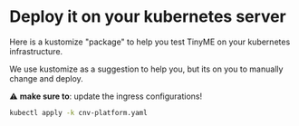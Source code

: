 # Deploy it on your kubernetes server 

Here is a kustomize "package" to help you test TinyME on your kubernetes infrastructure. 

We use kustomize as a suggestion to help you, but its on you to manually change and deploy.

⚠️ **make sure to**: update the ingress configurations!

```bash
kubectl apply -k cnv-platform.yaml
```

